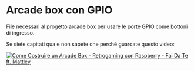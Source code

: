 # Arcade box con GPIO

File necessari al progetto arcade box per usare le porte GPIO come bottoni di ingresso.

Se siete capitati qua e non sapete che perchè guardate questo video:

[![Come Costruire un Arcade Box - Retrogaming con Raspberry - Fai Da Te ft. Mattley](https://i.ytimg.com/vi/oz_vYU_aUsg/maxresdefault.jpg)](https://www.youtube.com/watch?v=oz_vYU_aUsg "Come Costruire un Arcade Box - Retrogaming con Raspberry - Fai Da Te ft. Mattley")
